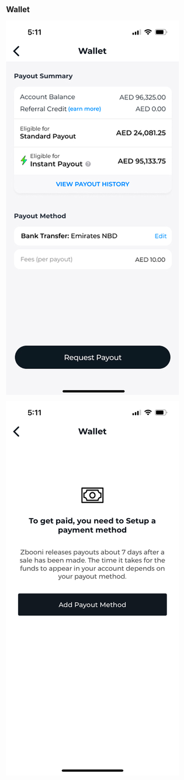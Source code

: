 ## Wallet



![Wallet Screen](../images/screenshots/wallet/01.jpg?raw=true "Store")

![Wallet Screen](../images/screenshots/wallet/02.jpg?raw=true "Store")